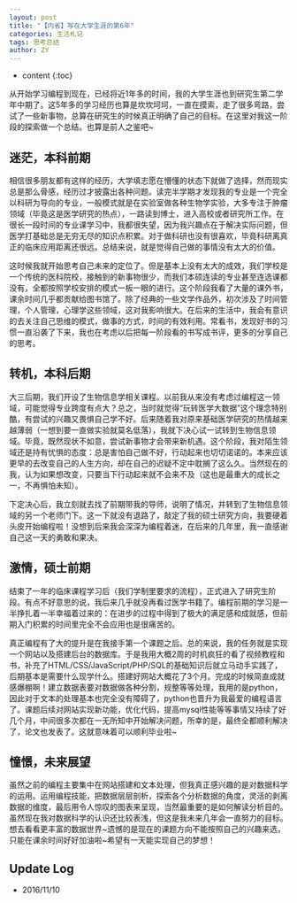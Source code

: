 ```yaml
---
layout: post
title: "【内省】写在大学生涯的第6年"
categories: 生活札记
tags: 思考总结
author: ZY
---
```


* content
{:toc}

从开始学习编程到现在，已经将近1年多的时间，我的大学生涯也到研究生第二学年中期了。这5年多的学习经历也算是坎坎坷坷，一直在摸索，走了很多弯路，尝试了一些新事物，总算在研究生的时候真正明确了自己的目标。在这里对我这一阶段的探索做一个总结。也算是前人之鉴吧~




## 迷茫，本科前期
相信很多朋友都有这样的经历，大学填志愿在懵懂的状态下就做了选择，然而现实总是那么骨感，经历过才披露出各种问题。读完半学期才发现我的专业是一个完全以科研为导向的专业，一般模式就是在实验室做各种生物学实验，大多专注于肿瘤领域（毕竟这是医学研究的热点），一路读到博士，进入高校或者研究所工作。在很长一段时间的专业课学习中，我都很失望，因为我兴趣点在于解决实际问题，但医学打基础总是无穷无尽的知识点积累。对于做科研也没有很喜欢，毕竟科研离真正的临床应用距离还很远。总结来说，就是觉得自己做的事情没有太大的价值。

这时候我就开始思考自己未来的定位了。但是基本上没有太大的成效，我们学校是一个传统的医科院校，接触到的新事物很少，而我们本硕连读的专业甚至连选课都没有，全都按照学校安排的模式一板一眼的进行。这个阶段我看了大量的课外书，课余时间几乎都贡献给图书馆了。除了经典的一些文学作品外，初次涉及了时间管理，个人管理，心理学这些领域，这对我影响很大。在后来的生活中，我会有意识的去关注自己思维的模式，做事的方式，时间的有效利用。常看书，发现好书的习惯一直沿袭了下来，我也在考虑以后把每一阶段看的书写成书评，更多的分享自己的思考。

## 转机，本科后期
大三后期，我们开设了生物信息学相关课程。以前我从来没有考虑过编程这一领域，可能觉得专业跨度有点大？总之，当时就觉得“玩转医学大数据”这个理念特别酷，有尝试的兴趣又畏惧自己学不好。后来随着我对原来基础医学研究的热情越来越薄弱（一想到要一直做实验就莫名低落），我就下决心试一试转到生物信息领域。毕竟，既然现状不如意，尝试新事物才会带来新机遇。这个阶段，我对陌生领域还是持有忧惧的态度：总是害怕自己做不好，行动起来也切切诺诺的。本来应该更早的去改变自己的人生方向，却在自己的迟疑不定中耽搁了这么久。当然现在的我，认为如果想改变，只要当下行动起来就不会来不及（这也是最重大的成长之一，不再惧怕未知）。

下定决心后，我立刻就去找了前期带我的导师，说明了情况，并转到了生物信息领域的另一个老师门下。这一下就没有退路了，敲定了我的硕士研究方向，我要硬着头皮开始编程啦！没想到后来我会深深为编程着迷，在后来的几年里，我一直感谢自己这一天的勇敢和果决。

## 激情，硕士前期
结束了一年的临床课程学习后（我们学制里要求的流程），正式进入了研究生阶段。有点不好意思的说，我后来几乎就没再看过医学书籍了。编程前期的学习是一半挣扎着一半幸福着过来的：在进步的过程中得到了极大的满足感和成就感，但前期入门积累的时间里完全不会应用也是很痛苦的。

真正编程有了大的提升是在我接手第一个课题之后。总的来说，我的任务就是实现一个网站以及搭建后台的数据库。于是我用大概2周的时机疯狂的看了视频教程和书，补充了HTML/CSS/JavaScript/PHP/SQL的基础知识后就立马动手实践了，后期基本是需要什么现学什么。搭建好网站大概花了3个月。完成的时候简直成就感爆棚啊！建立数据表要对数据做各种分割，规整等等处理，我用的是python，因此对于文本的处理基本也完全没有障碍了，python也晋升为我最爱的编程语言了。课题后续对网站实现新功能，优化代码，提高mysql性能等等事情又持续了好几个月，中间很多次都在一无所知中开始解决问题，所幸的是，最终全都顺利解决了，论文也发表了。这就意味着可以顺利毕业啦~

## 憧憬，未来展望
虽然之前的编程主要集中在网站搭建和文本处理，但我真正感兴趣的是对数据科学的运用。运用编程技能，把数据层层剖析，探索各个分析数据的角度，灵活的剥离数据的维度，最后用令人惊叹的图表来呈现，当然最重要的是如何解读分析目的。虽然现在我对数据科学的认识还比较表浅，但这是我未来几年会一直努力的目标。想去看看更丰富的数据世界~遗憾的是现在的课题方向不能按照自己的兴趣来选，只能在课余时间好好加油啦~希望有一天能实现自己的梦想！


## Update Log
- 2016/11/10


